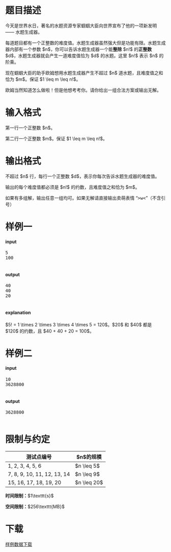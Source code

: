 # 题目描述

<p>今天是世界水日，著名的水题资源专家蝈蝈大臣向世界宣布了他的一项新发明 —— 水题生成器。</p>
<p>每道题目都有一个正整数的难度值。水题生成器虽然强大但是功能有限。水题生成器内部有一个参数 $n$，你可以告诉水题生成器一个能<strong>整除</strong> $n!$ 的<strong>正整数</strong> $d$，水题生成器就会产生一道难度值恰为 $d$ 的水题。这里 $n!$ 表示 $n$ 的阶乘。</p>
<p>现在蝈蝈大臣的助手欧姆想用水题生成器产生不超过 $n$ 道水题，且难度值之和恰为 $m$。保证 $1 \leq m \leq n!$。</p>
<p>欧姆当然知道怎么做啦！但是他想考考你。请你给出一组合法方案或输出无解。</p>

# 输入格式


<p>第一行一个正整数 $n$。</p>
<p>第二行一个正整数 $m$。保证 $1 \leq m \leq n!$。</p>

# 输出格式


<p>不超过 $n$ 行，每行一个正整数 $d$，表示你每次告诉水题生成器的难度值。</p>
<p>输出的每个难度值都必须是 $n!$ 的约数，且难度值之和恰为 $m$。</p>
<p>如果有多组解，输出任意一组均可。如果无解请直接输出卖萌表情 “<samp>&gt;w&lt;</samp>”（不含引号）</p>

# 样例一


<h4>input</h4>
<pre>5
100

</pre>

<h4>output</h4>
<pre>40
40
20

</pre>

<h4>explanation</h4>
<p>$5! = 1 \times 2 \times 3 \times 4 \times 5 = 120$。$20$ 和 $40$ 都是 $120$ 的约数，且 $40 + 40 + 20 = 100$。</p>

# 样例二


<h4>input</h4>
<pre>10
3628800

</pre>

<h4>output</h4>
<pre>3628800

</pre>


# 限制与约定


<div class="table-responsive">
<table class="table table-bordered table-text-center table-vertical-middle"><thead><tr><th>测试点编号</th>
<th>$n$的规模</th>
</tr></thead><tbody><tr><td>1, 2, 3, 4, 5, 6</td><td>$n \leq 5$</td></tr><tr><td>7, 8, 9, 10, 11, 12, 13, 14</td><td>$n \leq 9$</td></tr><tr><td>15, 16, 17, 18, 19, 20</td><td>$n \leq 20$</td></tr></tbody></table></div>

<p><strong>时间限制：</strong>$1\texttt{s}$</p>
<p><strong>空间限制：</strong>$256\texttt{MB}$</p>

# 下载


<p><a href="/download.php?type=problem&amp;id=82">样例数据下载</a></p>
